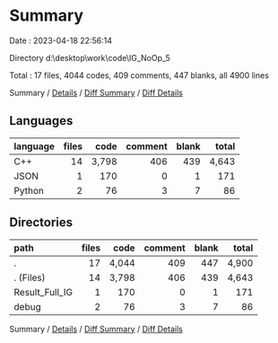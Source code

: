 # Summary

Date : 2023-04-18 22:56:14

Directory d:\\desktop\\work\\code\\IG_NoOp_5

Total : 17 files,  4044 codes, 409 comments, 447 blanks, all 4900 lines

Summary / [Details](details.md) / [Diff Summary](diff.md) / [Diff Details](diff-details.md)

## Languages
| language | files | code | comment | blank | total |
| :--- | ---: | ---: | ---: | ---: | ---: |
| C++ | 14 | 3,798 | 406 | 439 | 4,643 |
| JSON | 1 | 170 | 0 | 1 | 171 |
| Python | 2 | 76 | 3 | 7 | 86 |

## Directories
| path | files | code | comment | blank | total |
| :--- | ---: | ---: | ---: | ---: | ---: |
| . | 17 | 4,044 | 409 | 447 | 4,900 |
| . (Files) | 14 | 3,798 | 406 | 439 | 4,643 |
| Result_Full_IG | 1 | 170 | 0 | 1 | 171 |
| debug | 2 | 76 | 3 | 7 | 86 |

Summary / [Details](details.md) / [Diff Summary](diff.md) / [Diff Details](diff-details.md)